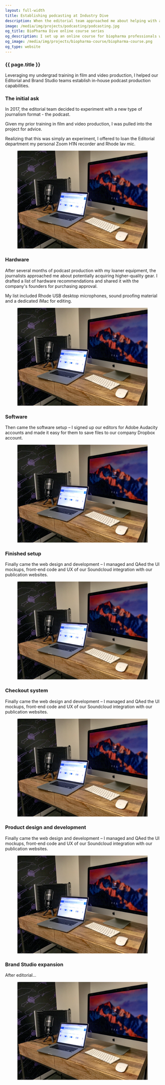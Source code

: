 ```yaml
---
layout: full-width
title: Establishing podcasting at Industry Dive
description: When the editorial team approached me about helping with a podcasting setup, I didn't quite realize how involved the project would be. It started out with hardware research and acquisition – I selected and ordered the mics, recording equipment and an iMac for the editing. Then came the software setup – I signed up our editors for Adobe Audacity accounts and made it easy for them to save files to our company Dropbox account. Finally came the web design and development – I managed and QAed the UI mockups, front-end code and UX of our Soundcloud integration with our publication websites.
image: /media/img/projects/podcasting/podcasting.jpg
og_title: BioPharma Dive online course series
og_description: I set up an online course for biopharma professionals with our academic partners in 2016 and oversaw the content design.
og_image: /media/img/projects/biopharma-course/biopharma-course.png 
og_type: website
---
```

<section class="grid">
	<article>
		<h1>{{ page.title }}</h1>
		<p>Leveraging my undergrad training in film and video production, I helped our Editorial and Brand Studio teams establish in-house podcast production capabilities.</p>
	</article>
</section>
<section class="stripe-section">
	<section class="grid-wrapper">
		<section class="project-section">
			<figcaption>
				<h3>The initial ask</h3>
				<p>In 2017, the editorial team decided to experiment with a new type of journalism format - the podcast.</p>
				<p>Given my prior training in film and video production, I was pulled into the project for advice.</p>
				<p>Realizing that this was simply an experiment, I offered to loan the Editorial department my personal Zoom H1N recorder and Rhode lav mic.</p>
			</figcaption>
			<figure>
				<img src="/media/img/projects/podcasting/podcasting.jpg" />
			</figure>
		</section>
		<section class="project-section">
			<figcaption>
				<h3>Hardware</h3>
				<p>After several months of podcast production with my loaner equipment, the journalists approached me about potentially acquiring higher-quality gear. I drafted a list of hardware recommendations and shared it with the company's founders for purchasing approval.</p>
				<p>My list included Rhode USB desktop microphones, sound proofing material and a dedicated iMac for editing.</p>
			</figcaption>
			<figure>
				<img src="/media/img/projects/podcasting/podcasting.jpg" />
			</figure>
		</section>
		<section class="project-section">
			<figcaption>
				<h3>Software</h3>
				<p>Then came the software setup – I signed up our editors for Adobe Audacity accounts and made it easy for them to save files to our company Dropbox account.</p>
			</figcaption>
			<figure>
				<img src="/media/img/projects/podcasting/podcasting.jpg" />
			</figure>
		</section>
		<section class="project-section">
			<figcaption>
				<h3>Finished setup</h3>
				<p>Finally came the web design and development – I managed and QAed the UI mockups, front-end code and UX of our Soundcloud integration with our publication websites.</p>
			</figcaption>
			<figure>
				<img src="/media/img/projects/podcasting/podcasting.jpg" />
			</figure>
		</section>
		<section class="project-section">
			<figcaption>
				<h3>Checkout system</h3>
				<p>Finally came the web design and development – I managed and QAed the UI mockups, front-end code and UX of our Soundcloud integration with our publication websites.</p>
			</figcaption>
			<figure>
				<img src="/media/img/projects/podcasting/podcasting.jpg" />
			</figure>
		</section>
		<section class="project-section">
			<figcaption>
				<h3>Product design and development</h3>
				<p>Finally came the web design and development – I managed and QAed the UI mockups, front-end code and UX of our Soundcloud integration with our publication websites.</p>
			</figcaption>
			<figure>
				<img src="/media/img/projects/podcasting/podcasting.jpg" />
			</figure>
		</section>
		<section class="project-section">
			<figcaption>
				<h3>Brand Studio expansion</h3>
				<p>After editorial...</p>
			</figcaption>
			<figure>
				<img src="/media/img/projects/podcasting/podcasting.jpg" />
			</figure>
		</section>
	</section>
</section>